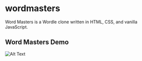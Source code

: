 # wordmasters

Word Masters is a Wordle clone written in HTML, CSS, and vanilla JavaScript.

## Word Masters Demo

![Alt Text](https://media.giphy.com/media/XaYaCdXio4X5JbshLJ/giphy.gif)
